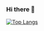 ### Hi there 👋
[![Top Langs](https://github-readme-stats.vercel.app/api/top-langs/?username=jcontrolresearch&layout=compact)](https://github.com/anuraghazra/github-readme-stats)
<!--
**jcontrolresearch/jcontrolresearch** is a ✨ _special_ ✨ repository because its `README.md` (this file) appears on your GitHub profile.

Here are some ideas to get you started:

- 🔭 I’m currently working on ...
- 🌱 I’m currently learning ...
- 👯 I’m looking to collaborate on ...
- 🤔 I’m looking for help with ...
- 💬 Ask me about ...
- 📫 How to reach me: ...
- 😄 Pronouns: ...
- ⚡ Fun fact: ...
-->
